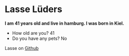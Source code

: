 # **Lasse Lüders**

**I am 41 years old and live in hamburg. I was born in Kiel.**

- How old are you? 41
- Do you have any pets? No

Lasse on [Github](https://github.com/ziggydizac)
